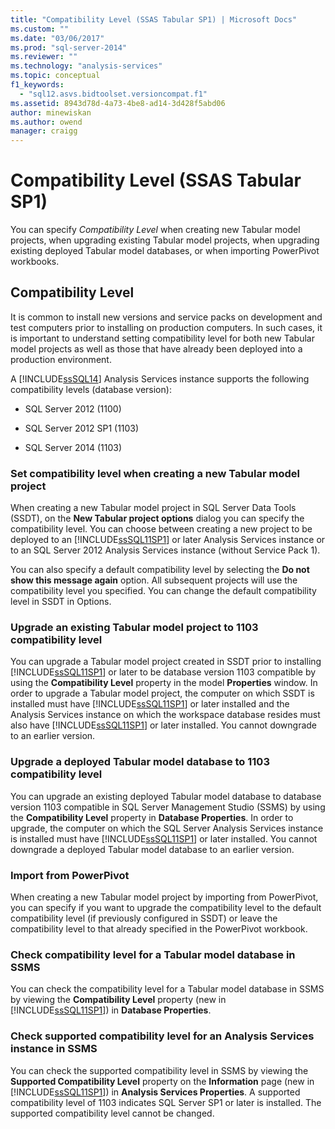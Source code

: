 ```yaml
---
title: "Compatibility Level (SSAS Tabular SP1) | Microsoft Docs"
ms.custom: ""
ms.date: "03/06/2017"
ms.prod: "sql-server-2014"
ms.reviewer: ""
ms.technology: "analysis-services"
ms.topic: conceptual
f1_keywords: 
  - "sql12.asvs.bidtoolset.versioncompat.f1"
ms.assetid: 8943d78d-4a73-4be8-ad14-3d428f5abd06
author: minewiskan
ms.author: owend
manager: craigg
---
```

# Compatibility Level (SSAS Tabular SP1)
  You can specify *Compatibility Level* when creating new Tabular model projects, when upgrading existing Tabular model projects, when upgrading existing deployed Tabular model databases, or when importing PowerPivot workbooks.  
  
## Compatibility Level  
 It is common to install new versions and service packs on development and test computers prior to installing on production computers. In such cases, it is important to understand setting compatibility level for both new Tabular model projects as well as those that have already been deployed into a production environment.  
  
 A [!INCLUDE[ssSQL14](../../includes/sssql14-md.md)] Analysis Services instance supports the following compatibility levels (database version):  
  
-   SQL Server 2012 (1100)  
  
-   SQL Server 2012 SP1 (1103)  
  
-   SQL Server 2014 (1103)  
  
### Set compatibility level when creating a new Tabular model project  
 When creating a new Tabular model project in SQL Server Data Tools (SSDT), on the **New Tabular project options** dialog you can specify the compatibility level. You can choose between creating a new project to be deployed to an [!INCLUDE[ssSQL11SP1](../../includes/sssql11sp1-md.md)] or later Analysis Services instance or to an SQL Server 2012 Analysis Services instance (without Service Pack 1).  
  
 You can also specify a default compatibility level by selecting the **Do not show this message again** option. All subsequent projects will use the compatibility level you specified. You can change the default compatibility level in SSDT in Options.  
  
### Upgrade an existing Tabular model project to 1103 compatibility level  
 You can upgrade a Tabular model project created in SSDT prior to installing [!INCLUDE[ssSQL11SP1](../../includes/sssql11sp1-md.md)] or later to be database version 1103 compatible by using the **Compatibility Level** property in the model **Properties** window. In order to upgrade a Tabular model project, the computer on which SSDT is installed must have [!INCLUDE[ssSQL11SP1](../../includes/sssql11sp1-md.md)] or later installed and the Analysis Services instance on which the workspace database resides must also have [!INCLUDE[ssSQL11SP1](../../includes/sssql11sp1-md.md)] or later installed. You cannot downgrade to an earlier version.  
  
### Upgrade a deployed Tabular model database to 1103 compatibility level  
 You can upgrade an existing deployed Tabular model database to database version 1103 compatible in SQL Server Management Studio (SSMS) by using the **Compatibility Level** property in **Database Properties**. In order to upgrade, the computer on which the SQL Server Analysis Services instance is installed must have [!INCLUDE[ssSQL11SP1](../../includes/sssql11sp1-md.md)] or later installed. You cannot downgrade a deployed Tabular model database to an earlier version.  
  
### Import from PowerPivot  
 When creating a new Tabular model project by importing from PowerPivot, you can specify if you want to upgrade the compatibility level to the default compatibility level (if previously configured in SSDT) or leave the compatibility level to that already specified in the PowerPivot workbook.  
  
### Check compatibility level for a Tabular model database in SSMS  
 You can check the compatibility level for a Tabular model database in SSMS by viewing the **Compatibility Level** property (new in [!INCLUDE[ssSQL11SP1](../../includes/sssql11sp1-md.md)]) in **Database Properties**.  
  
### Check supported compatibility level for an Analysis Services instance in SSMS  
 You can check the supported compatibility level in SSMS by viewing the **Supported Compatibility Level** property on the **Information** page (new in [!INCLUDE[ssSQL11SP1](../../includes/sssql11sp1-md.md)]) in **Analysis Services Properties**. A supported compatibility level of 1103 indicates SQL Server SP1 or later is installed. The supported compatibility level cannot be changed.  
  
  
